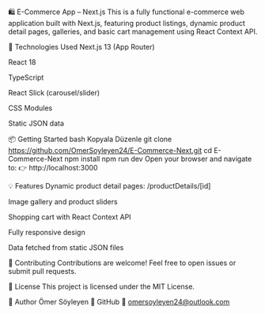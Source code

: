 🛍️ E-Commerce App – Next.js
This is a fully functional e-commerce web application built with Next.js, featuring product listings, dynamic product detail pages, galleries, and basic cart management using React Context API.

🚀 Technologies Used
Next.js 13 (App Router)

React 18

TypeScript

React Slick (carousel/slider)

CSS Modules

Static JSON data

📦 Getting Started
bash
Kopyala
Düzenle
git clone https://github.com/OmerSoyleyen24/E-Commerce-Next.git
cd E-Commerce-Next
npm install
npm run dev
Open your browser and navigate to:
👉 http://localhost:3000

💡 Features
Dynamic product detail pages: /productDetails/[id]

Image gallery and product sliders

Shopping cart with React Context API

Fully responsive design

Data fetched from static JSON files

🤝 Contributing
Contributions are welcome!
Feel free to open issues or submit pull requests.

📄 License
This project is licensed under the MIT License.

👤 Author
Ömer Söyleyen
🔗 GitHub
📧 omersoyleyen24@outlook.com
